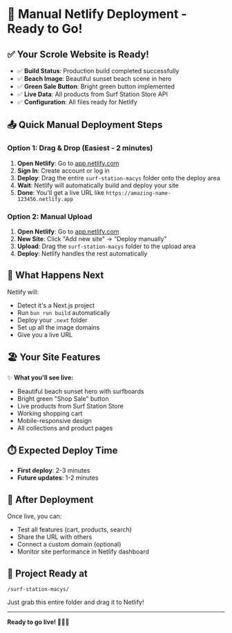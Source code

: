# 🚀 Manual Netlify Deployment - Ready to Go!

## ✅ Your Scrole Website is Ready!

- ✅ **Build Status**: Production build completed successfully
- ✅ **Beach Image**: Beautiful sunset beach scene in hero
- ✅ **Green Sale Button**: Bright green button implemented
- ✅ **Live Data**: All products from Surf Station Store API
- ✅ **Configuration**: All files ready for Netlify

## 📤 Quick Manual Deployment Steps

### Option 1: Drag & Drop (Easiest - 2 minutes)

1. **Open Netlify**: Go to [app.netlify.com](https://app.netlify.com)
2. **Sign In**: Create account or log in
3. **Deploy**: Drag the entire `surf-station-macys` folder onto the deploy area
4. **Wait**: Netlify will automatically build and deploy your site
5. **Done**: You'll get a live URL like `https://amazing-name-123456.netlify.app`

### Option 2: Manual Upload

1. **Open Netlify**: Go to [app.netlify.com](https://app.netlify.com)
2. **New Site**: Click "Add new site" → "Deploy manually"
3. **Upload**: Drag the `surf-station-macys` folder to the upload area
4. **Deploy**: Netlify handles the rest automatically

## 🎯 What Happens Next

Netlify will:
- Detect it's a Next.js project
- Run `bun run build` automatically
- Deploy your `.next` folder
- Set up all the image domains
- Give you a live URL

## 🏖️ Your Site Features

✨ **What you'll see live:**
- Beautiful beach sunset hero with surfboards
- Bright green "Shop Sale" button
- Live products from Surf Station Store
- Working shopping cart
- Mobile-responsive design
- All collections and product pages

## ⏱️ Expected Deploy Time
- **First deploy**: 2-3 minutes
- **Future updates**: 1-2 minutes

## 🔗 After Deployment

Once live, you can:
- Test all features (cart, products, search)
- Share the URL with others
- Connect a custom domain (optional)
- Monitor site performance in Netlify dashboard

## 📁 Project Ready at
```
/surf-station-macys/
```

Just grab this entire folder and drag it to Netlify!

---

**Ready to go live! 🌊🏄‍♂️**
